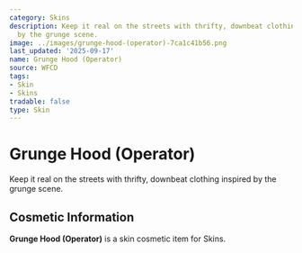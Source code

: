 ```yaml
---
category: Skins
description: Keep it real on the streets with thrifty, downbeat clothing inspired
  by the grunge scene.
image: ../images/grunge-hood-(operator)-7ca1c41b56.png
last_updated: '2025-09-17'
name: Grunge Hood (Operator)
source: WFCD
tags:
- Skin
- Skins
tradable: false
type: Skin
---
```


# Grunge Hood (Operator)

Keep it real on the streets with thrifty, downbeat clothing inspired by the grunge scene.

## Cosmetic Information

**Grunge Hood (Operator)** is a skin cosmetic item for Skins.

